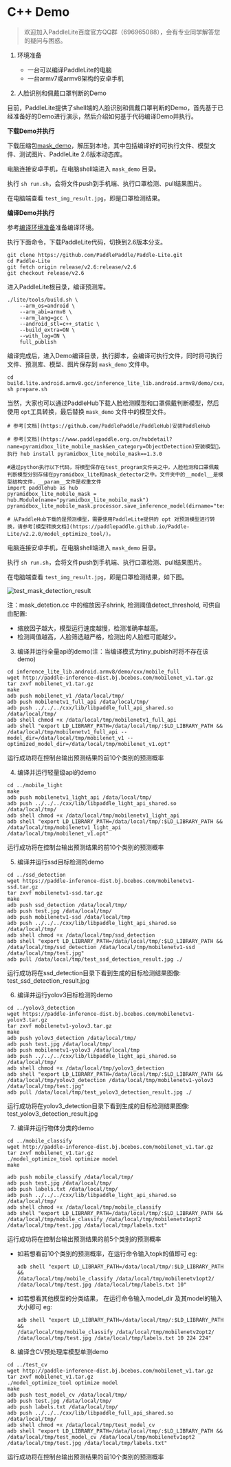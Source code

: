 # C++ Demo

> 欢迎加入PaddleLite百度官方QQ群（696965088），会有专业同学解答您的疑问与困惑。

1. 环境准备
   - 一台可以编译PaddleLite的电脑
   - 一台armv7或armv8架构的安卓手机

2. 人脸识别和佩戴口罩判断的Demo

目前，PaddleLite提供了shell端的人脸识别和佩戴口罩判断的Demo，首先基于已经准备好的Demo进行演示，然后介绍如何基于代码编译Demo并执行。

**下载Demo并执行**

下载压缩包[mask_demo](https://paddle-inference-dist.cdn.bcebos.com/PaddleLiteDemo/mask_demo_v2.6.tgz)，解压到本地，其中包括编译好的可执行文件、模型文件、测试图片、PaddleLite 2.6版本动态库。

电脑连接安卓手机，在电脑shell端进入 `mask_demo` 目录。

执行 `sh run.sh`，会将文件push到手机端、执行口罩检测、pull结果图片。

在电脑端查看 `test_img_result.jpg`，即是口罩检测结果。


**编译Demo并执行**

参考[编译环境准备](https://paddle-lite.readthedocs.io/zh/latest/source_compile/compile_env.html)准备编译环境。

执行下面命令，下载PaddleLite代码，切换到2.6版本分支。
```shell
git clone https://github.com/PaddlePaddle/Paddle-Lite.git
cd Paddle-Lite
git fetch origin release/v2.6:release/v2.6 
git checkout release/v2.6
```

进入PaddleLite根目录，编译预测库。
```shell
./lite/tools/build.sh \
    --arm_os=android \
    --arm_abi=armv8 \
    --arm_lang=gcc \
    --android_stl=c++_static \
    --build_extra=ON \
    --with_log=ON \
    full_publish
```

编译完成后，进入Demo编译目录，执行脚本，会编译可执行文件，同时将可执行文件、预测库、模型、图片保存到 `mask_demo` 文件中。
```shell
cd build.lite.android.armv8.gcc/inference_lite_lib.android.armv8/demo/cxx/mask_detection
sh prepare.sh
```

当然，大家也可以通过PaddleHub下载人脸检测模型和口罩佩戴判断模型，然后使用 `opt`工具转换，最后替换 `mask_demo` 文件中的模型文件。
```
# 参考[文档](https://github.com/PaddlePaddle/PaddleHub)安装PaddleHub

# 参考[文档](https://www.paddlepaddle.org.cn/hubdetail?name=pyramidbox_lite_mobile_mask&en_category=ObjectDetection)安装模型，执行 hub install pyramidbox_lite_mobile_mask==1.3.0

#通过python执行以下代码，将模型保存在test_program文件夹之中，人脸检测和口罩佩戴判断模型分别存储在pyramidbox_lite和mask_detector之中。文件夹中的__model__是模型结构文件，__param__文件是权重文件
import paddlehub as hub
pyramidbox_lite_mobile_mask = hub.Module(name="pyramidbox_lite_mobile_mask")
pyramidbox_lite_mobile_mask.processor.save_inference_model(dirname="test_program")

# 从PaddleHub下载的是预测模型，需要使用PaddleLite提供的 opt 对预测模型进行转换，请参考[模型转换文档](https://paddlepaddle.github.io/Paddle-Lite/v2.2.0/model_optimize_tool/)。
```

电脑连接安卓手机，在电脑shell端进入 `mask_demo` 目录。

执行 `sh run.sh`，会将文件push到手机端、执行口罩检测、pull结果图片。

在电脑端查看 `test_img_result.jpg`，即是口罩检测结果，如下图。

![test_mask_detection_result](https://user-images.githubusercontent.com/7383104/75131866-bae64300-570f-11ea-9cad-17acfaea1cfc.jpg)

注：mask_detetion.cc 中的缩放因子shrink, 检测阈值detect_threshold, 可供自由配置:
   - 缩放因子越大，模型运行速度越慢，检测准确率越高。
   - 检测阈值越高，人脸筛选越严格，检测出的人脸框可能越少。

3. 编译并运行全量api的demo(注：当编译模式为tiny_pubish时将不存在该demo)
```shell
cd inference_lite_lib.android.armv8/demo/cxx/mobile_full
wget http://paddle-inference-dist.bj.bcebos.com/mobilenet_v1.tar.gz
tar zxvf mobilenet_v1.tar.gz
make
adb push mobilenet_v1 /data/local/tmp/
adb push mobilenetv1_full_api /data/local/tmp/
adb push ../../../cxx/lib/libpaddle_full_api_shared.so /data/local/tmp/
adb shell chmod +x /data/local/tmp/mobilenetv1_full_api
adb shell "export LD_LIBRARY_PATH=/data/local/tmp/:$LD_LIBRARY_PATH && 
/data/local/tmp/mobilenetv1_full_api --model_dir=/data/local/tmp/mobilenet_v1 --optimized_model_dir=/data/local/tmp/mobilenet_v1.opt"
```
运行成功将在控制台输出预测结果的前10个类别的预测概率

4. 编译并运行轻量级api的demo
```shell
cd ../mobile_light
make
adb push mobilenetv1_light_api /data/local/tmp/
adb push ../../../cxx/lib/libpaddle_light_api_shared.so /data/local/tmp/
adb shell chmod +x /data/local/tmp/mobilenetv1_light_api
adb shell "export LD_LIBRARY_PATH=/data/local/tmp/:$LD_LIBRARY_PATH && 
/data/local/tmp/mobilenetv1_light_api /data/local/tmp/mobilenet_v1.opt"
```
运行成功将在控制台输出预测结果的前10个类别的预测概率

5. 编译并运行ssd目标检测的demo
```shell
cd ../ssd_detection
wget https://paddle-inference-dist.bj.bcebos.com/mobilenetv1-ssd.tar.gz
tar zxvf mobilenetv1-ssd.tar.gz
make
adb push ssd_detection /data/local/tmp/
adb push test.jpg /data/local/tmp/
adb push mobilenetv1-ssd /data/local/tmp
adb push ../../../cxx/lib/libpaddle_light_api_shared.so /data/local/tmp/
adb shell chmod +x /data/local/tmp/ssd_detection
adb shell "export LD_LIBRARY_PATH=/data/local/tmp/:$LD_LIBRARY_PATH && 
/data/local/tmp/ssd_detection /data/local/tmp/mobilenetv1-ssd /data/local/tmp/test.jpg"
adb pull /data/local/tmp/test_ssd_detection_result.jpg ./
```
运行成功将在ssd_detection目录下看到生成的目标检测结果图像: test_ssd_detection_result.jpg

6. 编译并运行yolov3目标检测的demo
```shell
cd ../yolov3_detection
wget https://paddle-inference-dist.bj.bcebos.com/mobilenetv1-yolov3.tar.gz
tar zxvf mobilenetv1-yolov3.tar.gz
make
adb push yolov3_detection /data/local/tmp/
adb push test.jpg /data/local/tmp/
adb push mobilenetv1-yolov3 /data/local/tmp
adb push ../../../cxx/lib/libpaddle_light_api_shared.so /data/local/tmp/
adb shell chmod +x /data/local/tmp/yolov3_detection
adb shell "export LD_LIBRARY_PATH=/data/local/tmp/:$LD_LIBRARY_PATH && 
/data/local/tmp/yolov3_detection /data/local/tmp/mobilenetv1-yolov3 /data/local/tmp/test.jpg"
adb pull /data/local/tmp/test_yolov3_detection_result.jpg ./
```
运行成功将在yolov3_detection目录下看到生成的目标检测结果图像: test_yolov3_detection_result.jpg

7. 编译并运行物体分类的demo
```shell
cd ../mobile_classify
wget http://paddle-inference-dist.bj.bcebos.com/mobilenet_v1.tar.gz
tar zxvf mobilenet_v1.tar.gz
./model_optimize_tool optimize model
make

adb push mobile_classify /data/local/tmp/
adb push test.jpg /data/local/tmp/
adb push labels.txt /data/local/tmp/
adb push ../../../cxx/lib/libpaddle_light_api_shared.so /data/local/tmp/
adb shell chmod +x /data/local/tmp/mobile_classify
adb shell "export LD_LIBRARY_PATH=/data/local/tmp/:$LD_LIBRARY_PATH && 
/data/local/tmp/mobile_classify /data/local/tmp/mobilenetv1opt2 /data/local/tmp/test.jpg /data/local/tmp/labels.txt"
```
运行成功将在控制台输出预测结果的前5个类别的预测概率
- 如若想看前10个类别的预测概率，在运行命令输入topk的值即可
    eg:
    ```shell
    adb shell "export LD_LIBRARY_PATH=/data/local/tmp/:$LD_LIBRARY_PATH && 
    /data/local/tmp/mobile_classify /data/local/tmp/mobilenetv1opt2/ /data/local/tmp/test.jpg /data/local/tmp/labels.txt 10"
    ```
- 如若想看其他模型的分类结果， 在运行命令输入model_dir 及其model的输入大小即可
    eg:
    ```shell
    adb shell "export LD_LIBRARY_PATH=/data/local/tmp/:$LD_LIBRARY_PATH && 
    /data/local/tmp/mobile_classify /data/local/tmp/mobilenetv2opt2/ /data/local/tmp/test.jpg /data/local/tmp/labels.txt 10 224 224"
    ```
    
8. 编译含CV预处理库模型单测demo 
```shell
cd ../test_cv
wget http://paddle-inference-dist.bj.bcebos.com/mobilenet_v1.tar.gz
tar zxvf mobilenet_v1.tar.gz
./model_optimize_tool optimize model
make
adb push test_model_cv /data/local/tmp/
adb push test.jpg /data/local/tmp/
adb push labels.txt /data/local/tmp/
adb push ../../../cxx/lib/libpaddle_full_api_shared.so /data/local/tmp/
adb shell chmod +x /data/local/tmp/test_model_cv
adb shell "export LD_LIBRARY_PATH=/data/local/tmp/:$LD_LIBRARY_PATH && 
/data/local/tmp/test_model_cv /data/local/tmp/mobilenetv1opt2 /data/local/tmp/test.jpg /data/local/tmp/labels.txt"
```
运行成功将在控制台输出预测结果的前10个类别的预测概率
